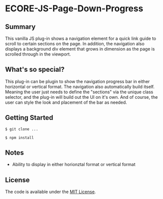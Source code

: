 # ECORE-JS-Page-Down-Progress

## Summary

This vanilla JS plug-in shows a navigation element for a quick link guide to scroll to certain sections on the page. In addition, the navigation also displays a background div element that grows in dimension as the page is scrolled through in the viewport.

## What's so special?

This plug-in can be plugin to show the navigation progress bar in either horizontal or vertical format. The navigation also automatically build itself. Meaning the user just needs to define the "sections" via the unique class selector, and the plug-in will build out the UI on it's own. And of course, the user can style the look and placement of the bar as needed.

## Getting Started

```
$ git clone ...
```

```npm
$ npm install
```

## Notes

-   Ability to display in either horionztal format or vertical format

## License

The code is available under the [MIT License](LICENSE.md).
